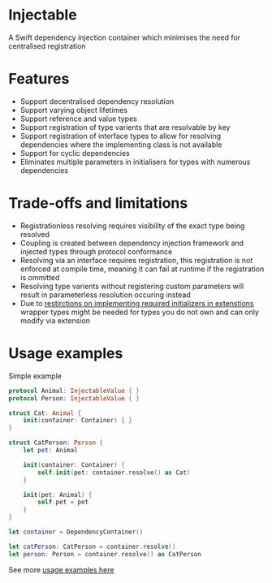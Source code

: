 # Injectable

A Swift dependency injection container which minimises the need for centralised registration

# Features

- Support decentralised dependency resolution
- Support varying object lifetimes
- Support reference and value types
- Support registration of type varients that are resolvable by key
- Support registration of interface types to allow for resolving dependencies where the implementing class is not available
- Support for cyclic dependencies
- Eliminates multiple parameters in initialisers for types with numerous dependencies

# Trade-offs and limitations

- Registrationless resolving requires visibility of the exact type being resolved
- Coupling is created between dependency injection framework and injected types through protocol conformance
- Resolving via an interface requires registration, this registration is not enforced at compile time, meaning it can fail at runtime if the registration is ommitted
- Resolving type varients without registering custom parameters will result in parameterless resolution occuring instead
- Due to [restirctions on implementing required initializers in extenstions](https://forums.swift.org/t/why-you-cant-make-someone-elses-class-decodable-a-long-winded-explanation-of-required-initializers/6437) wrapper types might be needed for types you do not own and can only modify via extension

# Usage examples

Simple example

```swift
protocol Animal: InjectableValue { }
protocol Person: InjectableValue { }

struct Cat: Animal {
    init(container: Container) { }
}

struct CatPerson: Person {
    let pet: Animal

    init(container: Container) {
        self.init(pet: container.resolve() as Cat)
    }

    init(pet: Animal) {
        self.pet = pet
    }
}

let container = DependencyContainer()

let catPerson: CatPerson = container.resolve()
let person: Person = container.resolve() as CatPerson
```

See more [usage examples here](UsageExamples.md)
